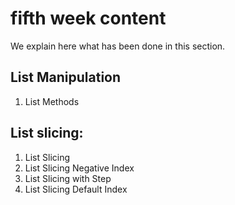 #  fifth week content

We explain here what has been done in this section.

## List Manipulation

1. List Methods

## List slicing:

1. List Slicing
2. List Slicing Negative Index
3. List Slicing with Step
4. List Slicing Default Index